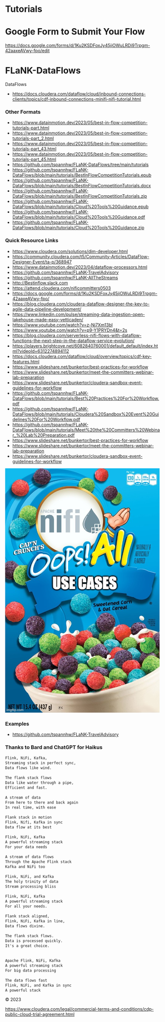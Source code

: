 # Tutorials




# Google Form to Submit Your Flow

https://docs.google.com/forms/d/1Ku2KSDFoxJy45jiOWuLRDi9Trpgm-42aaxeAVwy-fpo/edit

# FLaNK-DataFlows


DataFlows


* https://docs.cloudera.com/dataflow/cloud/inbound-connections-clients/topics/cdf-inbound-connections-minifi-nifi-tutorial.html


### Other Formats

* https://www.datainmotion.dev/2023/05/best-in-flow-competition-tutorials-part.html
* https://www.datainmotion.dev/2023/05/best-in-flow-competition-tutorials-part_2.html
* https://www.datainmotion.dev/2023/05/best-in-flow-competition-tutorials-part_43.html
* https://www.datainmotion.dev/2023/05/best-in-flow-competition-tutorials-part_45.html
* https://github.com/tspannhw/FLaNK-DataFlows/tree/main/tutorials
* https://github.com/tspannhw/FLaNK-DataFlows/blob/main/tutorials/BestInFlowCompetitionTutorials.epub
* https://github.com/tspannhw/FLaNK-DataFlows/blob/main/tutorials/BestInFlowCompetitionTutorials.docx
* https://github.com/tspannhw/FLaNK-DataFlows/blob/main/tutorials/BestInFlowCompetitionTutorials.zip
* https://github.com/tspannhw/FLaNK-DataFlows/blob/main/tutorials/Cloud%20Tools%20Guidance.epub
* https://github.com/tspannhw/FLaNK-DataFlows/blob/main/tutorials/Cloud%20Tools%20Guidance.pdf
* https://github.com/tspannhw/FLaNK-DataFlows/blob/main/tutorials/Cloud%20Tools%20Guidance.zip


### Quick Resource Links

* https://www.cloudera.com/solutions/dim-developer.html 
* https://community.cloudera.com/t5/Community-Articles/DataFlow-Designer-Event/ta-p/368947
* https://www.datainmotion.dev/2023/04/dataflow-processors.html
* https://github.com/tspannhw/FLaNK-TravelAdvisory
* https://github.com/tspannhw/FLaNK-AllTheStreams 
* http://Bestinflow.slack.com 
* https://attend.cloudera.com/nificommitters0503
* https://docs.google.com/forms/d/1Ku2KSDFoxJy45jiOWuLRDi9Trpgm-42aaxeAVwy-fpo/
* https://blog.cloudera.com/cloudera-dataflow-designer-the-key-to-agile-data-pipeline-development/
* https://www.linkedin.com/pulse/streaming-data-ingestion-open-lakehouse-made-easy-vetticaden/
* https://www.youtube.com/watch?v=z-Nj7Xm13bI
* https://www.youtube.com/watch?v=p9-Y1PRYDn4&t=2s
* https://blog.cloudera.com/serverless-nifi-flows-with-dataflow-functions-the-next-step-in-the-dataflow-service-evolution/
* https://players.brightcove.net/6082840760001/default_default/index.html?videoId=6312274894112
* https://docs.cloudera.com/dataflow/cloud/overview/topics/cdf-key-features.html
* https://www.slideshare.net/bunkertor/best-practices-for-workflow
* https://www.slideshare.net/bunkertor/meet-the-committers-webinar-lab-preparation
* https://www.slideshare.net/bunkertor/cloudera-sandbox-event-guidelines-for-workflow
* https://github.com/tspannhw/FLaNK-DataFlows/blob/main/tutorials/Best%20Practices%20For%20Workflow.pdf
* https://github.com/tspannhw/FLaNK-DataFlows/blob/main/tutorials/Cloudera%20Sandbox%20Event%20Guidelines%20For%20Workflow.pdf
* https://github.com/tspannhw/FLaNK-DataFlows/blob/main/tutorials/Meet%20the%20Committers%20Webinar_%20Lab%20Preparation.pdf
* https://www.slideshare.net/bunkertor/best-practices-for-workflow
* https://www.slideshare.net/bunkertor/meet-the-committers-webinar-lab-preparation
* https://www.slideshare.net/bunkertor/cloudera-sandbox-event-guidelines-for-workflow

![nifi](https://raw.githubusercontent.com/tspannhw/FLiPStackWeekly/main/images/allnififlows.jpg)


### Examples

* https://github.com/tspannhw/FLaNK-TravelAdvisory



### Thanks to Bard and ChatGPT for Haikus

````
Flink, NiFi, Kafka, 
Streaming stack in perfect sync, 
Data flows like wind.

The flank stack flows 
Data like water through a pipe, 
Efficient and fast.

A stream of data 
From here to there and back again 
In real time, with ease

Flank stack in motion 
Flink, Nifi, Kafka in sync 
Data flow at its best

Flink, NiFi, Kafka 
A powerful streaming stack 
For your data needs

A stream of data flows
Through the Apache Flink stack
Kafka and NiFi too

Flink, NiFi, and Kafka
The holy trinity of data
Stream processing bliss

Flink, NiFi, Kafka
A powerful streaming stack
For all your needs.

Flank stack aligned,
Flink, NiFi, Kafka in line,
Data flows divine.

The flank stack flows.
Data is processed quickly.
It's a great choice.


Apache Flink, NiFi, Kafka
A powerful streaming stack
For big data processing

The data flows fast
Flink, NiFi, and Kafka in sync
A powerful stack

````


&copy; 2023


https://www.cloudera.com/legal/commercial-terms-and-conditions/cdp-public-cloud-trial-agreement.html
